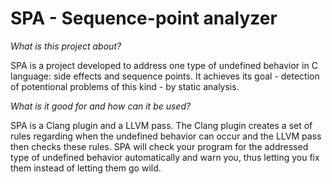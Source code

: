 SPA - Sequence-point analyzer
===

*What is this project about?*

SPA is a project developed to address one type of undefined behavior in C language: side effects and sequence points. It achieves its goal - detection of potentional problems of this kind - by static analysis.

*What is it good for and how can it be used?*

SPA is a Clang plugin and a LLVM pass. The Clang plugin creates a set of rules regarding when the undefined behavior can occur and the LLVM pass then checks these rules. SPA will check your program for the addressed type of undefined behavior automatically and warn you, thus letting you fix them instead of letting them go wild.

